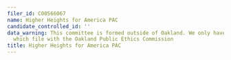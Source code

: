 ```yaml
---
filer_id: C00566067
name: Higher Heights for America PAC
candidate_controlled_id: ''
data_warning: This committee is formed outside of Oakland. We only have data on committees
  which file with the Oakland Public Ethics Commission
title: Higher Heights for America PAC
---
```

